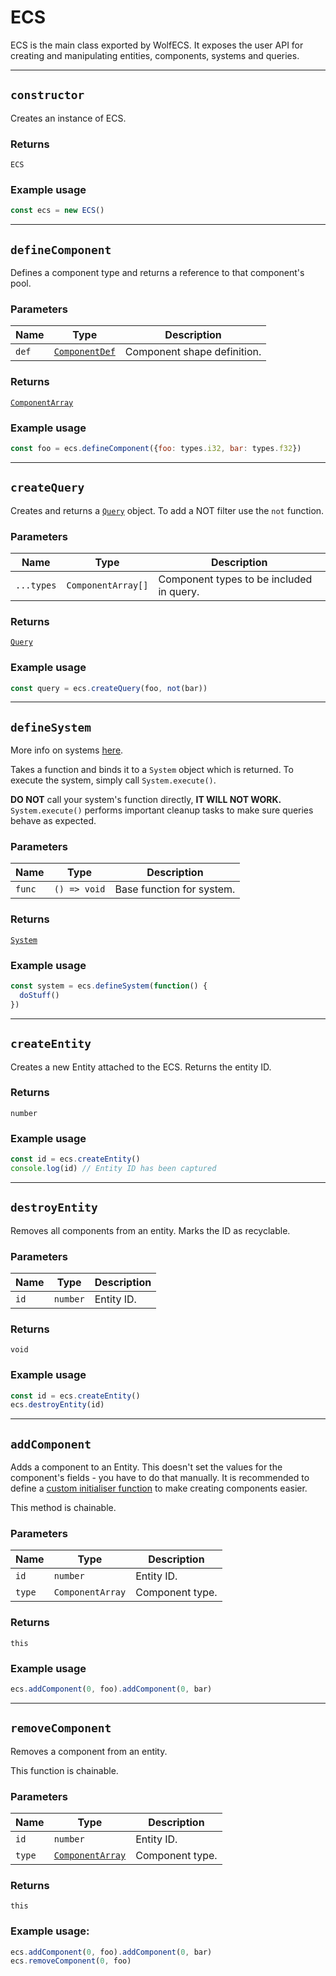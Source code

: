 # ECS
ECS is the main class exported by WolfECS. It exposes the user API for creating and manipulating entities, components, systems and queries.
___

## `constructor`
Creates an instance of ECS.

### Returns
`ECS`

### Example usage
```js
const ecs = new ECS()
```
___

## `defineComponent`
Defines a component type and returns a reference to that component's pool.

### Parameters
| Name | Type | Description |
| - | - | - |
| `def` | [`ComponentDef`](component.md#ComponentDef) | Component shape definition. |

### Returns
[`ComponentArray`](component.md#ComponentArray)

### Example usage
```js
const foo = ecs.defineComponent({foo: types.i32, bar: types.f32})
```
___

## `createQuery`
Creates and returns a [`Query`](query.md) object. To add a NOT filter use the `not` function.

### Parameters
| Name | Type | Description |
| - | - | - |
| `...types` | `ComponentArray[]` | Component types to be included in query. |

### Returns
[`Query`](query.md)

### Example usage
```js
const query = ecs.createQuery(foo, not(bar))
```
___

## `defineSystem`
More info on systems [here](system.md).

Takes a function and binds it to a `System` object which is returned. To execute the system, simply call `System.execute()`.

**DO NOT** call your system's function directly, **IT WILL NOT WORK.** `System.execute()` performs important cleanup tasks to make sure queries behave as expected.

### Parameters
| Name | Type | Description |
| - | - | - |
| `func` | `() => void` | Base function for system. |

### Returns
[`System`](system.md)

### Example usage
```js
const system = ecs.defineSystem(function() {
  doStuff()
})
```
___

## `createEntity`
Creates a new Entity attached to the ECS. Returns the entity ID.

### Returns
`number`

### Example usage
```js
const id = ecs.createEntity()
console.log(id) // Entity ID has been captured
```

___

## `destroyEntity`
Removes all components from an entity. Marks the ID as recyclable.

### Parameters
| Name | Type | Description|
| - | - | - |
| `id` | `number` | Entity ID. |

### Returns
`void`

### Example usage
```js
const id = ecs.createEntity()
ecs.destroyEntity(id)
```
___

## `addComponent`
Adds a component to an Entity. This doesn't set the values for the component's fields - you have to do that manually. It is recommended to define a [custom initialiser function]() to make creating components easier.

This method is chainable.

### Parameters
| Name | Type | Description |
| - | - | - |
| `id` | `number` | Entity ID. |
| `type` | `ComponentArray` | Component type. |

### Returns
`this`

### Example usage
```js
ecs.addComponent(0, foo).addComponent(0, bar)
```
___

## `removeComponent`
Removes a component from an entity.

This function is chainable.

### Parameters
| Name | Type | Description |
| - | - | - |
| `id` | `number` | Entity ID. |
| `type` | [`ComponentArray`](component.md#ComponentArray) | Component type. |

### Returns
`this`

### Example usage:
```js
ecs.addComponent(0, foo).addComponent(0, bar)
ecs.removeComponent(0, foo)
